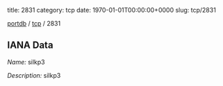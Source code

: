 title: 2831
category: tcp
date: 1970-01-01T00:00:00+0000
slug: tcp/2831

[portdb](/) / [tcp](/category/tcp.html) / 2831


## IANA Data

_Name:_ silkp3

_Description:_ silkp3


